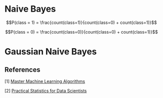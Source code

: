 # Naive Bayes

$$P(class = 1) = \frac{count(class=1)}{count(class=0) + count(class=1)}$$

$$P(class = 0) = \frac{count(class=0)}{count(class=0) + count(class=1)}$$

# Gaussian Naive Bayes


## References
[1] [Master Machine Learning Algorithms](https://machinelearningmastery.com/master-machine-learning-algorithms/)

[2] [Practical Statistics for Data Scientists](https://www.oreilly.com/library/view/practical-statistics-for/9781491952955/)
